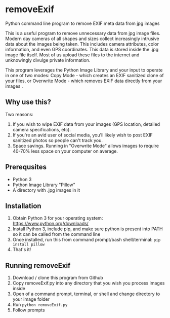 # removeExif
Python command line program to remove EXIF meta data from jpg images

This is a useful program to remove unnecessary  data from jpg image files. Modern day cameras of all shapes and sizes collect increasingly intrusive data about the images being taken. This includes camera attributes, color information, and even GPS coordinates. This data is stored inside the .jpg image file itself. Most of us upload these files to the internet and unknowingly divulge private information.

This program leverages the Python Image Library and your input to operate in one of two modes: Copy Mode - which creates an EXIF sanitized clone of your files, or Overwrite Mode - which removes EXIF data directly from your images .

## Why use this?
Two reasons:
1) If you wish to wipe EXIF data from your images (GPS location, detailed camera specifications, etc).
3) If you're an avid user of social media, you'll likely wish to post EXIF sanitized photos so people can't track you.
2) Space savings. Running in "Overwrite Mode" allows images to require 40-70% less space on your computer on average.

## Prerequsites
* Python 3
* Python Image Library "Pillow"
* A directory with .jpg images in it

## Installation
1) Obtain Python 3 for your operating system: https://www.python.org/downloads/
2) Install Python 3, include pip, and make sure python is present into PATH so it can be called from the command line
3) Once installed, run this from command prompt/bash shell/terminal: `pip install pillow`
4) That's it!

## Running removeExif
1) Download / clone this program from Github
2) Copy removeExif.py into any directory that you wish you process images inside
3) Open of a command prompt, terminal, or shell and change directory to your image folder 
3) Run `python removeExif.py`
4) Follow prompts

